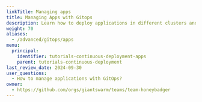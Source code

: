 ```yaml
---
linkTitle: Managing apps
title: Managing Apps with Gitops
description: Learn how to deploy applications in different clusters and environments using GitOps.
weight: 70
aliases:
  - /advanced/gitops/apps
menu:
  principal:
    identifier: tutorials-continuous-deployment-apps
    parent: tutorials-continuous-deployment
last_review_date: 2024-09-30
user_questions:
  - How to manage applications with GitOps?
owner:
  - https://github.com/orgs/giantswarm/teams/team-honeybadger
---
```

